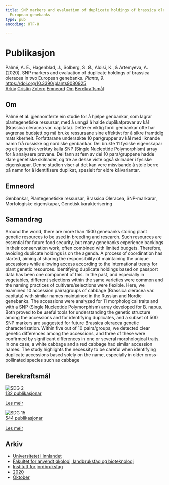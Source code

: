 ```yaml
---
title: SNP markers and evaluation of duplicate holdings of brassica oleracea in two
  European genebanks
type: pub
encoding: UTF-8

---
```

<h1>Publikasjon</h1>
<article id="csl-bib-container-88TWKQJT" class="csl-bib-container">
  <div class="csl-bib-body"> <div class="csl-entry">Palmé, A. E., Hagenblad, J., Solberg, S. Ø., Aloisi, K., &#38; Artemyeva, A. (2020). SNP markers and evaluation of duplicate holdings of brassica oleracea in two European genebanks. <i>Plants</i>, <i>9</i>. <a href="https://doi.org/10.3390/plants9080925">https://doi.org/10.3390/plants9080925</a></div> </div>
  <div class="csl-bib-buttons">
    <a href="#taxonomy-article-88TWKQJT" alt="archive" class="csl-bib-button">Arkiv</a>
    <a href="https://app.cristin.no/results/show.jsf?id=1838334" alt="Cristin" class="csl-bib-button">Cristin</a>
    <a href="http://zotero.org/groups/5881554/items/88TWKQJT" alt="Zotero" class="csl-bib-button">Zotero</a>
    <a href="#keywords-article-88TWKQJT" alt="keywords" class="csl-bib-button">Emneord</a>
    <a href="#about-article-88TWKQJT" alt="about_pub" class="csl-bib-button">Om</a>
    <a href="#sdg-article-88TWKQJT" alt="sdg" class="csl-bib-button">Berekraftsmål</a>
  </div>
  <div id="csl-bib-meta-container-88TWKQJT"></div>
</article>
<div id="csl-bib-meta-88TWKQJT" class="csl-bib-meta">
  <article id="about-article-88TWKQJT" class="about_pub-article">
    <h1>Om</h1>
    Palmé et al. gjennomførte ein studie for å hjelpe genbankar, som lagrar plantegenetiske ressursar, med å unngå å halde duplikatprøvar av kål (Brassica oleracea var. capitata). Dette er viktig fordi genbankar ofte har avgrensa budsjett og må bruke ressursane sine effektivt for å sikre framtidig matsikkerheit. Forfattarane undersøkte 10 par/grupper av kål med liknande namn frå russiske og nordiske genbankar. Dei brukte 11 fysiske eigenskapar og eit genetisk verktøy kalla SNP (Single Nucleotide Polymorphism) array for å analysere prøvane. Dei fann at fem av dei 10 para/gruppene hadde klare genetiske skilnader, og tre av desse viste også skilnader i fysiske eigenskapar. Denne studien viser at det kan vere misvisande å stole berre på namn for å identifisere duplikat, spesielt for eldre kålvariantar.
  </article>
  <article id="keywords-article-88TWKQJT" class="keywords-article">
    <h1>Emneord</h1>
    Genbankar, Plantegenetiske ressursar, Brassica Oleracea, SNP-markørar, Morfologiske eigenskapar, Genetisk karakterisering
  </article>
  <article id="abstract-article-88TWKQJT" class="abstract-article">
    <h1>Samandrag</h1>
    Around the world, there are more than 1500 genebanks storing plant genetic resources to be used in breeding and research. Such resources are essential for future food security, but many genebanks experience backlogs in their conservation work, often combined with limited budgets. Therefore, avoiding duplicate holdings is on the agenda. A process of coordination has started, aiming at sharing the responsibility of maintaining the unique accessions while allowing access according to the international treaty for plant genetic resources. Identifying duplicate holdings based on passport data has been one component of this. In the past, and especially in vegetables, different selections within the same varieties were common and the naming practices of cultivars/selections were flexible. Here, we examined 10 accession pairs/groups of cabbage (Brassica oleracea var. capitata) with similar names maintained in the Russian and Nordic genebanks. The accessions were analyzed for 11 morphological traits and with a SNP (Single Nucleotide Polymorphism) array developed for B. napus. Both proved to be useful tools for understanding the genetic structure among the accessions and for identifying duplicates, and a subset of 500 SNP markers are suggested for future Brassica oleracea genetic characterization. Within five out of 10 pairs/groups, we detected clear genetic differences among the accessions, and three of these were confirmed by significant differences in one or several morphological traits. In one case, a white cabbage and a red cabbage had similar accession names. The study highlights the necessity to be careful when identifying duplicate accessions based solely on the name, especially in older cross-pollinated species such as cabbage
  </article>
  <article id="sdg-article-88TWKQJT" class="sdg-article">
    <h1>Berekraftsmål</h1>
    <div class="sdg-container"><div id="sdg2" class="sdg">
        <img src="{{< params subfolder >}}images/sdg/sdg02_nn.png" class="image" alt="SDG 2">
        <div class="sdg-overlay">
          <a href="{{< params subfolder >}}nn/archive/?sdg=2#archive" class="sdg-publication-count"><span>132</span> publikasjonar</a>
          <p><a href="https://fn.no/om-fn/fns-baerekraftsmaal/utrydde-sult?lang=nno-NO" class="sdg-read-more">Les meir</a></p>
        </div>
      </div> <div id="sdg15" class="sdg">
        <img src="{{< params subfolder >}}images/sdg/sdg15_nn.png" class="image" alt="SDG 15">
        <div class="sdg-overlay">
          <a href="{{< params subfolder >}}nn/archive/?sdg=15#archive" class="sdg-publication-count"><span>544</span> publikasjonar</a>
          <p><a href="https://fn.no/om-fn/fns-baerekraftsmaal/livet-paa-land?lang=nno-NO" class="sdg-read-more">Les meir</a></p>
        </div>
      </div></div>
  </article>
  <article id="taxonomy-article-88TWKQJT" class="taxonomy-article">
    <h1>Arkiv</h1>
    <ul>
      <li><a href="{{< params subfolder >}}nn/archive/?key=3DCRN523">Universitetet i Innlandet</a></li>
      <li><a href="{{< params subfolder >}}nn/archive/?key=T77LXH6D">Fakultet for anvendt økologi, landbruksfag og bioteknologi</a></li>
      <li><a href="{{< params subfolder >}}nn/archive/?key=SSN4QLEC">Institutt for jordbruksfag</a></li>
      <li><a href="{{< params subfolder >}}nn/archive/?key=3INSGD8V">2020</a></li>
      <li><a href="{{< params subfolder >}}nn/archive/?key=3EKEMBHD">Oktober</a></li>
    </ul>
  </article>
</div>
